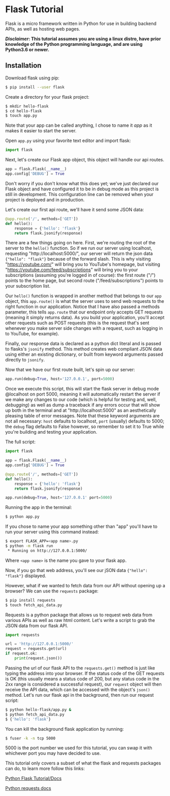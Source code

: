 # Flask Tutorial

Flask is a micro framework written in Python for use in building backend APIs, as well as hosting web pages.

**_Disclaimer_: This tutorial assumes you are using a linux distro, have prior knowledge of the Python programming language, and are using Python3.6 or newer.**

## Installation

Download flask using pip:

```bash
$ pip install --user flask
```

Create a directory for your flask project:

```bash
$ mkdir hello-flask
$ cd hello-flask
$ touch app.py
```

Note that your app can be called anything, I chose to name it _app_ as it makes it easier to start the server.

Open `app.py` using your favorite text editor and import flask:

```python
import flask
```

Next, let's create our Flask app object, this object will handle our api routes.

```python
app = flask.Flask(__name__)
app.config['DEBUG'] = True
```

Don't worry if you don't know what this does yet; we've just declared our Flask object and have configured it to be in debug mode as this project is still in development. This configuration line can be removed when your project is deployed and in production.

Let's create our first api route, we'll have it send some JSON data:

```python
@app.route('/', methods=['GET'])
def hello():
    response = {'hello': 'flask'}
    return flask.jsonify(response)
```

There are a few things going on here. First, we're routing the root of the server to the `hello()` function. So if we run our server using localhost, requesting "http://localhost:5000/", our server will return the json data `{"hello": "flask"}` because of the forward slash. This is why visiting "https://youtube.com/" will bring you to YouTube's homepage, but visiting "https://youtube.com/feed/subscriptions" will bring you to your subscriptions (assuming you're logged in of course): the first route ("/") points to the home page, but second route ("/feed/subscriptions") points to your subscription list.

Our `hello()` function is wrapped in another method that belongs to our `app` object, this `app.route()` is what the server uses to send web requests to the right function in our application. Notice that I have also passed a methods parameter, this tells `app.route` that our endpoint only accepts GET requests (meaning it simply returns data). As you build your application, you'll accept other requests such as POST requests (this is the request that's sent whenever you make server side changes with a request, such as logging in to YouTube, for example).

Finally, our response data is declared as a python dict literal and is passed to flasks's `jsonify` method. This method creates web compliant JSON data using either an existing dictionary, or built from keyword arguments passed directly to `jsonify`.

Now that we have our first route built, let's spin up our server:

```python
app.run(debug=True, host='127.0.0.1', port=5000)
```

Once we execute this script, this will start the flask server in debug mode @localhost on port 5000, meaning it will automatically restart the server if we make any changes to our code (which is helpful for testing and, well, _debugging_) as well as dump a traceback if any errors occur that will show up both in the terminal and at "http://localhost:5000" as an aesthetically pleasing table of error messages. Note that these keyword arguments are not all necessary: `host` defaults to localhost, `port` (usually) defaults to 5000; the `debug` flag defaults to False however, so remember to set it to True while you're building and testing your application.

The full script:

```python
import flask

app = flask.Flask(__name__)
app.config['DEBUG'] = True

@app.route('/', methods=['GET'])
def hello():
    response = {'hello': 'flask'}
    return flask.jsonify(response)

app.run(debug=True, host='127.0.0.1' port=5000)
```

Running the app in the terminal:

```bash
$ python app.py
```

If you chose to name your app something other than "app" you'll have to run your server using this command instead:

```bash
$ export FLASK_APP=<app name>.py
$ python -m flask run
 * Running on http://127.0.0.1:5000/
```

Where `<app name>` is the name you gave to your flask app.

Now, if you go that web address, you'll see our jSON data `{"hello": "flask"}` displayed.

However, what if we wanted to fetch data from our API without opening up a browser? We can use the `requests` package:

```bash
$ pip install requests
$ touch fetch_api_data.py
```

Requests is a python package that allows us to request web data from various APIs as well as raw html content. Let's write a script to grab the JSON data from our flask API.

```python
import requests

url = 'http://127.0.0.1:5000/'
request = requests.get(url)
if request.ok:
    print(request.json())
```

Passing the url of our flask API to the `requests.get()` method is just like typing the address into your browser. If the status code of the GET requests is OK (this usually means a status code of 200, but any status code in the 2xx range is considered a successful request), our `request` object will then receive the API data, which can be accessed with the object's `json()` method. Let's run our flask api in the background, then run our request script:

```bash
$ python hello-flask/app.py &
$ python fetch_api_data.py
$ {'hello': 'flask'}
```

You can kill the background flask application by running:

```bash
$ fuser -k -n tcp 5000
```

5000 is the port number we used for this tutorial, you can swap it with whichever port you may have decided to use.

This tutorial only covers a subset of what the flask and requests packages can do, to learn more follow this links:

[Python Flask Tutorial/Docs](https://flask.palletsprojects.com/en/1.1.x/quickstart/)

[Python requests docs](https://requests.readthedocs.io/en/master/)